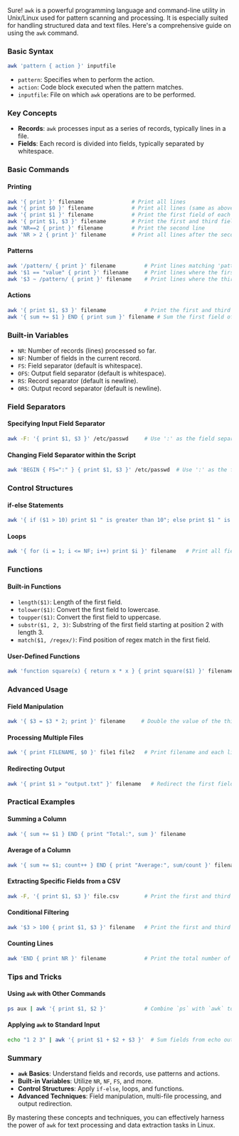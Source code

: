 Sure! `awk` is a powerful programming language and command-line utility in Unix/Linux used for pattern scanning and processing. It is especially suited for handling structured data and text files. Here's a comprehensive guide on using the `awk` command.

### Basic Syntax

```sh
awk 'pattern { action }' inputfile
```
- `pattern`: Specifies when to perform the action.
- `action`: Code block executed when the pattern matches.
- `inputfile`: File on which `awk` operations are to be performed.

### Key Concepts

- **Records**: `awk` processes input as a series of records, typically lines in a file.
- **Fields**: Each record is divided into fields, typically separated by whitespace.

### Basic Commands

#### Printing
```sh
awk '{ print }' filename               # Print all lines
awk '{ print $0 }' filename            # Print all lines (same as above)
awk '{ print $1 }' filename            # Print the first field of each line
awk '{ print $1, $3 }' filename        # Print the first and third fields
awk 'NR==2 { print }' filename         # Print the second line
awk 'NR > 2 { print }' filename        # Print all lines after the second line
```

#### Patterns
```sh
awk '/pattern/ { print }' filename         # Print lines matching 'pattern'
awk '$1 == "value" { print }' filename     # Print lines where the first field is 'value'
awk '$3 ~ /pattern/ { print }' filename    # Print lines where the third field matches 'pattern'
```

#### Actions
```sh
awk '{ print $1, $3 }' filename            # Print the first and third fields of each line
awk '{ sum += $1 } END { print sum }' filename # Sum the first field of each line and print the total
```

### Built-in Variables

- `NR`: Number of records (lines) processed so far.
- `NF`: Number of fields in the current record.
- `FS`: Field separator (default is whitespace).
- `OFS`: Output field separator (default is whitespace).
- `RS`: Record separator (default is newline).
- `ORS`: Output record separator (default is newline).

### Field Separators

#### Specifying Input Field Separator
```sh
awk -F: '{ print $1, $3 }' /etc/passwd     # Use ':' as the field separator
```

#### Changing Field Separator within the Script
```sh
awk 'BEGIN { FS=":" } { print $1, $3 }' /etc/passwd  # Use ':' as the field separator
```

### Control Structures

#### if-else Statements
```sh
awk '{ if ($1 > 10) print $1 " is greater than 10"; else print $1 " is not greater than 10" }' filename
```

#### Loops
```sh
awk '{ for (i = 1; i <= NF; i++) print $i }' filename   # Print all fields in each line
```

### Functions

#### Built-in Functions
- `length($1)`: Length of the first field.
- `tolower($1)`: Convert the first field to lowercase.
- `toupper($1)`: Convert the first field to uppercase.
- `substr($1, 2, 3)`: Substring of the first field starting at position 2 with length 3.
- `match($1, /regex/)`: Find position of regex match in the first field.

#### User-Defined Functions
```sh
awk 'function square(x) { return x * x } { print square($1) }' filename
```

### Advanced Usage

#### Field Manipulation
```sh
awk '{ $3 = $3 * 2; print }' filename     # Double the value of the third field
```

#### Processing Multiple Files
```sh
awk '{ print FILENAME, $0 }' file1 file2   # Print filename and each line from multiple files
```

#### Redirecting Output
```sh
awk '{ print $1 > "output.txt" }' filename   # Redirect the first field of each line to 'output.txt'
```

### Practical Examples

#### Summing a Column
```sh
awk '{ sum += $1 } END { print "Total:", sum }' filename
```

#### Average of a Column
```sh
awk '{ sum += $1; count++ } END { print "Average:", sum/count }' filename
```

#### Extracting Specific Fields from a CSV
```sh
awk -F, '{ print $1, $3 }' file.csv        # Print the first and third fields from a CSV file
```

#### Conditional Filtering
```sh
awk '$3 > 100 { print $1, $3 }' filename   # Print the first and third fields where the third field is greater than 100
```

#### Counting Lines
```sh
awk 'END { print NR }' filename            # Print the total number of lines in the file
```

### Tips and Tricks

#### Using `awk` with Other Commands
```sh
ps aux | awk '{ print $1, $2 }'            # Combine `ps` with `awk` to print the first two fields
```

#### Applying `awk` to Standard Input
```sh
echo "1 2 3" | awk '{ print $1 + $2 + $3 }'  # Sum fields from echo output
```

### Summary

- **`awk` Basics**: Understand fields and records, use patterns and actions.
- **Built-in Variables**: Utilize `NR`, `NF`, `FS`, and more.
- **Control Structures**: Apply `if-else`, loops, and functions.
- **Advanced Techniques**: Field manipulation, multi-file processing, and output redirection.

By mastering these concepts and techniques, you can effectively harness the power of `awk` for text processing and data extraction tasks in Linux.